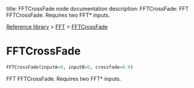 title: FFTCrossFade node documentation
description: FFTCrossFade: FFT FFTCrossFade. Requires two FFT* inputs.

[Reference library](../../index.md) > [FFT](../index.md) > [FFTCrossFade](index.md)

# FFTCrossFade

```python
FFTCrossFade(inputA=0, inputB=0, crossfade=0.0)
```

FFT FFTCrossFade. Requires two FFT* inputs.

